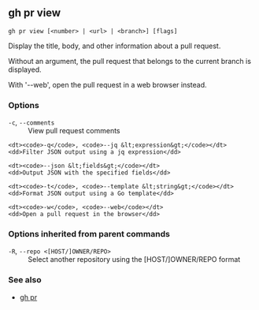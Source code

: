 

## gh pr view

```
gh pr view [<number> | <url> | <branch>] [flags]
```

Display the title, body, and other information about a pull request.

Without an argument, the pull request that belongs to the current branch
is displayed.

With '--web', open the pull request in a web browser instead.


### Options


<dl class="flags">
	<dt><code>-c</code>, <code>--comments</code></dt>
	<dd>View pull request comments</dd>

	<dt><code>-q</code>, <code>--jq &lt;expression&gt;</code></dt>
	<dd>Filter JSON output using a jq expression</dd>

	<dt><code>--json &lt;fields&gt;</code></dt>
	<dd>Output JSON with the specified fields</dd>

	<dt><code>-t</code>, <code>--template &lt;string&gt;</code></dt>
	<dd>Format JSON output using a Go template</dd>

	<dt><code>-w</code>, <code>--web</code></dt>
	<dd>Open a pull request in the browser</dd>
</dl>


### Options inherited from parent commands


<dl class="flags">
	<dt><code>-R</code>, <code>--repo &lt;[HOST/]OWNER/REPO&gt;</code></dt>
	<dd>Select another repository using the [HOST/]OWNER/REPO format</dd>
</dl>


### See also

* [gh pr](./gh_pr)

